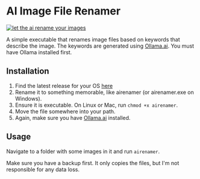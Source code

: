 # AI Image File Renamer

[![let the ai rename your images](https://img.youtube.com/vi/W4Bn73JHPZs/0.jpg)](https://www.youtube.com/watch?v=W4Bn73JHPZs)


A simple executable that renames image files based on keywords that describe the image. The keywords are generated using [Ollama.ai](https://ollama.ai). You must have Ollama installed first.

## Installation

1. Find the latest release for your OS [here](https://github.com/technovangelist/airenamer/releases/latest/)
2. Rename it to something memorable, like airenamer (or airenamer.exe on Windows).
3. Ensure it is executable. On Linux or Mac, run `chmod +x airenamer`.
4. Move the file somewhere into your path.
5. Again, make sure you have [Ollama.ai](https://ollama.ai) installed.

## Usage

Navigate to a folder with some images in it and run `airenamer`.

Make sure you have a backup first. It only copies the files, but I'm not responsible for any data loss.
